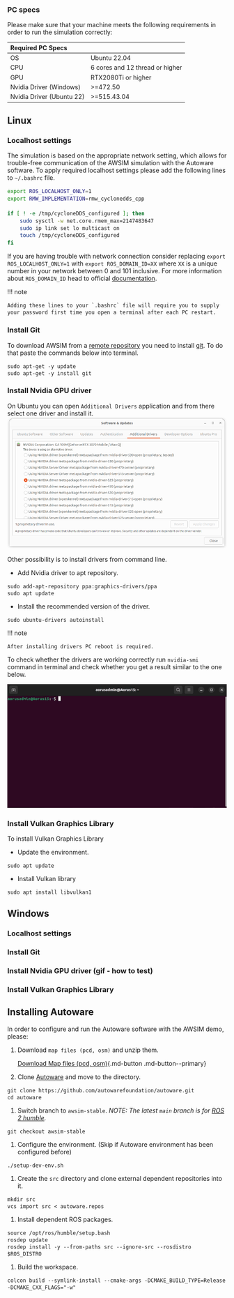 ### PC specs
<!-- copied from old -->
Please make sure that your machine meets the following requirements in order to run the simulation correctly:

|Required PC Specs||
|:--|:--|
|OS|Ubuntu 22.04|
|CPU|6 cores and 12 thread or higher|
|GPU|RTX2080Ti or higher|
|Nvidia Driver (Windows)|>=472.50|
|Nvidia Driver (Ubuntu 22)|>=515.43.04|

## Linux
### Localhost settings
<!-- TODO copied from old and added what I think is some additional help -->

The simulation is based on the appropriate network setting, which allows for trouble-free communication of the AWSIM simulation with the Autoware software.
To apply required localhost settings please add the following lines to `~/.bashrc` file.

``` bash
export ROS_LOCALHOST_ONLY=1
export RMW_IMPLEMENTATION=rmw_cyclonedds_cpp

if [ ! -e /tmp/cycloneDDS_configured ]; then
	sudo sysctl -w net.core.rmem_max=2147483647
	sudo ip link set lo multicast on
	touch /tmp/cycloneDDS_configured
fi
```

If you are having trouble with network connection consider replacing `export ROS_LOCALHOST_ONLY=1` with `export ROS_DOMAIN_ID=XX` where `XX` is a unique number in your network between 0 and 101 inclusive.
For more information about `ROS_DOMAIN_ID` head to official [documentation](https://docs.ros.org/en/rolling/Concepts/About-Domain-ID.html).

!!! note

    Adding these lines to your `.bashrc` file will require you to supply your password first time you open a terminal after each PC restart.

### Install Git
To download AWSIM from a [remote repository](https://github.com/tier4/AWSIM) you need to install [git](https://git-scm.com/).
To do that paste the commands below into terminal.

```
sudo apt-get -y update
sudo apt-get -y install git
```

### Install Nvidia GPU driver
On Ubuntu you can open `Additional Drivers` application and from there select one driver and install it.
![additional drivers](gpu_drivers.png)

Other possibility is to install drivers from command line.

- Add Nvidia driver to apt repository.
```
sudo add-apt-repository ppa:graphics-drivers/ppa
sudo apt update
```
- Install the recommended version of the driver.
```
sudo ubuntu-drivers autoinstall
```

!!! note

    After installing drivers PC reboot is required.


To check whether the drivers are working correctly run `nvidia-smi` command in terminal and check whether you get a result similar to the one below.

![nvidia-smi](nvidia_check.gif)

### Install Vulkan Graphics Library
To install Vulkan Graphics Library

- Update the environment.
```
sudo apt update
```
- Install Vulkan library
```
sudo apt install libvulkan1
```

## Windows
<!-- TODO -->
### Localhost settings
<!-- TODO -->
### Install Git
<!-- TODO -->
### Install Nvidia GPU driver (**gif** - how to test)
<!-- TODO -->
### Install Vulkan Graphics Library
<!-- TODO -->

## Installing Autoware
<!-- TODO copied from old -->

In order to configure and run the Autoware software with the AWSIM demo, please:

1. Download `map files (pcd, osm)` and unzip them.

    [Download Map files (pcd, osm)](https://github.com/tier4/AWSIM/releases/download/v1.1.0/nishishinjuku_autoware_map.zip){.md-button .md-button--primary}

1. Clone [Autoware](https://github.com/autowarefoundation/autoware) and move to the directory.
```
git clone https://github.com/autowarefoundation/autoware.git
cd autoware
```
1. Switch branch to `awsim-stable`. *NOTE: The latest `main` branch is for [ROS 2 humble](https://docs.ros.org/en/rolling/Releases/Release-Humble-Hawksbill.html).*
```
git checkout awsim-stable
```
1. Configure the environment. (Skip if Autoware environment has been configured before)
```
./setup-dev-env.sh
```
1. Create the `src` directory and clone external dependent repositories into it.
```
mkdir src
vcs import src < autoware.repos
```
1. Install dependent ROS packages.
```
source /opt/ros/humble/setup.bash
rosdep update
rosdep install -y --from-paths src --ignore-src --rosdistro $ROS_DISTRO
```
1. Build the workspace.
```
colcon build --symlink-install --cmake-args -DCMAKE_BUILD_TYPE=Release -DCMAKE_CXX_FLAGS="-w"
```
